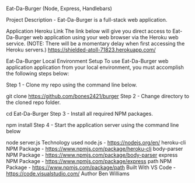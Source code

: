 Eat-Da-Burger
(Node, Express, Handlebars)

Project Description - Eat-Da-Burger is a full-stack web application.

Application Heroku Link
The link below will give you direct access to Eat-Da-Burger web application using your web browser via the Heroku web service. (NOTE: There will be a momentary delay when first accessing the Heroku servers.) https://shielded-atoll-71823.herokuapp.com/

Eat-Da-Burger
Local Environment Setup
To use Eat-Da-Burger web application application from your local environment, you must accomplish the following steps below:

Step 1 - Clone my repo using the command line below.

git clone https://github.com/bones2421/burger
Step 2 - Change directory to the cloned repo folder.

cd Eat-Da-Burger
Step 3 - Install all required NPM packages.

npm install
Step 4 - Start the application server using the command line below

node server.js
Technology used
node.js - https://nodejs.org/en/
heroku-cli NPM Package - https://www.npmjs.com/package/heroku-cli
body-parser NPM Package - https://www.npmjs.com/package/body-parser
express NPM Package - https://www.npmjs.com/package/express
path NPM Package - https://www.npmjs.com/package/path
Built With
VS Code - https://code.visualstudio.com/
Author
Ben Williams

